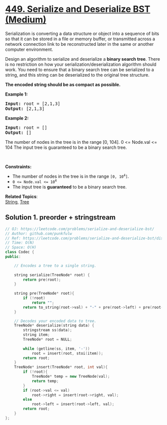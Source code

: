 # [449. Serialize and Deserialize BST (Medium)](https://leetcode.com/problems/serialize-and-deserialize-bst/)

<p>Serialization is converting a data structure or object into a sequence of bits so that it can be stored in a file or memory buffer, 
  or transmitted across a network connection link to be reconstructed later in the same or another computer environment.</p>

<p>Design an algorithm to serialize and deserialize a <b>binary search tree</b>. There is no restriction on how your serialization/deserialization algorithm should work. 
  You need to ensure that a binary search tree can be serialized to a string, and this string can be deserialized to the original tree structure.</p>

<p><b>The encoded string should be as compact as possible.</b></p>

<p><strong>Example 1:</strong></p>
<pre>
<strong>Input:</strong> root = [2,1,3]
<strong>Output:</strong> [2,1,3]
</pre>

<p><strong>Example 2:</strong></p>
<pre>
<strong>Input:</strong> root = []
<strong>Output:</strong> []
</pre>

The number of nodes in the tree is in the range [0, 104].
0 <= Node.val <= 104
The input tree is guaranteed to be a binary search tree.


<p>&nbsp;</p>
<p><strong>Constraints:</strong></p>

<ul>
  <li>The number of nodes in the tree is in the range <code>[0, 10<sup>4</sup>]</code>.</li>
  <li><code>0 &lt;= Node.val &lt;= 10<sup>4</sup></code></li>
  <li>The input tree is <b>guaranteed</b> to be a binary search tree.</li>
</ul>



**Related Topics**:  
[String](https://leetcode.com/tag/string/), [Tree](https://leetcode.com/tag/tree/)


## Solution 1. preorder + stringstream

```cpp
// OJ: https://leetcode.com/problems/serialize-and-deserialize-bst/
// Author: github.com/punkfulw
// Ref: https://leetcode.com/problems/serialize-and-deserialize-bst/discuss/886396/C%2B%2B-simple-and-clean-PreOrder-traversal-solution
// Time: O(N)
// Space: O(H)
class Codec {
public:

    // Encodes a tree to a single string.
    
    string serialize(TreeNode* root) {
        return pre(root);
    }
    
    string pre(TreeNode* root){
        if (!root)
            return "";
        return to_string(root->val) + "-" + pre(root->left) + pre(root->right);
    }

    // Decodes your encoded data to tree.
    TreeNode* deserialize(string data) {
        stringstream ss(data);
        string item;
        TreeNode* root = NULL;
        
        while (getline(ss, item, '-'))
            root = insert(root, stoi(item));
        return root;
    }
    TreeNode* insert(TreeNode* root, int val){
        if (!root){
            TreeNode* temp = new TreeNode(val);
            return temp;
        }
        if (root->val <= val)
            root->right = insert(root->right, val);
        else
            root->left = insert(root->left, val);
        return root;
    }
};
```

